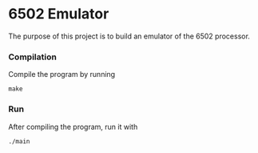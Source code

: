 # 6502 Emulator
The purpose of this project is to build an emulator of the 6502 processor.

### Compilation
Compile the program by running
```
make
```

### Run
After compiling the program, run it with
```
./main
```
